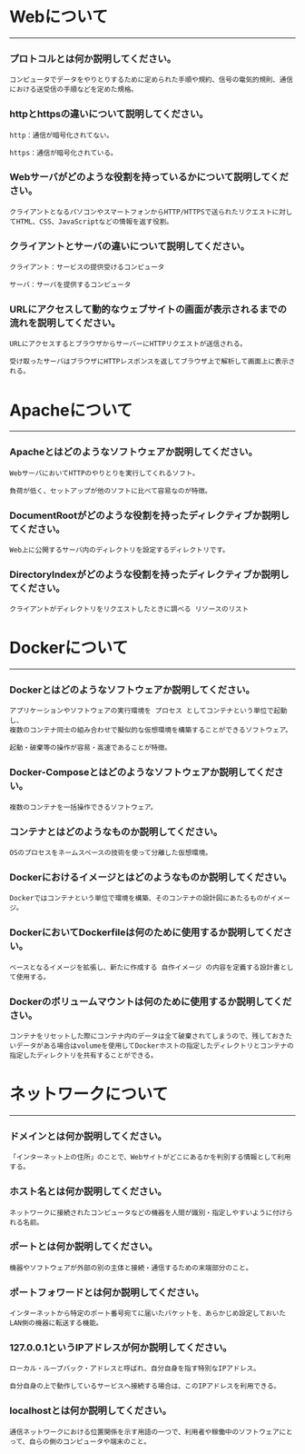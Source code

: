 # Webについて
---
### プロトコルとは何か説明してください。

	コンピュータでデータをやりとりするために定められた手順や規約、信号の電気的規則、通信における送受信の手順などを定めた規格。


### httpとhttpsの違いについて説明してください。

	http：通信が暗号化されてない。

	https：通信が暗号化されている。

### Webサーバがどのような役割を持っているかについて説明してください。

	クライアントとなるパソコンやスマートフォンからHTTP/HTTPSで送られたリクエストに対してHTML、CSS、JavaScriptなどの情報を返す役割。

### クライアントとサーバの違いについて説明してください。

	クライアント：サービスの提供受けるコンピュータ

	サーバ：サーバを提供するコンピュータ


### URLにアクセスして動的なウェブサイトの画面が表示されるまでの流れを説明してください。

	URLにアクセスするとブラウザからサーバーにHTTPリクエストが送信される。

	受け取ったサーバはブラウザにHTTPレスポンスを返してブラウザ上で解析して画面上に表示される。




# Apacheについて
---
### Apacheとはどのようなソフトウェアか説明してください。

	WebサーバにおいてHTTPのやりとりを実行してくれるソフト。

	負荷が低く、セットアップが他のソフトに比べて容易なのが特徴。


### DocumentRootがどのような役割を持ったディレクティブか説明してください。

	Web上に公開するサーバ内のディレクトリを設定するディレクトリです。


### DirectoryIndexがどのような役割を持ったディレクティブか説明してください。

	クライアントがディレクトリをリクエストしたときに調べる リソースのリスト





# Dockerについて
---
### Dockerとはどのようなソフトウェアか説明してください。

	アプリケーションやソフトウェアの実行環境を プロセス としてコンテナという単位で起動し、
	複数のコンテナ同士の組み合わせで擬似的な仮想環境を構築することができるソフトウェア。

	起動・破棄等の操作が容易・高速であることが特徴。

### Docker-Composeとはどのようなソフトウェアか説明してください。

	複数のコンテナを一括操作できるソフトウェア。

### コンテナとはどのようなものか説明してください。

	OSのプロセスをネームスペースの技術を使って分離した仮想環境。

### Dockerにおけるイメージとはどのようなものか説明してください。

	Dockerではコンテナという単位で環境を構築、そのコンテナの設計図にあたるものがイメージ。

### DockerにおいてDockerfileは何のために使用するか説明してください。

	ベースとなるイメージを拡張し、新たに作成する 自作イメージ の内容を定義する設計書として使用する。


### Dockerのボリュームマウントは何のために使用するか説明してください。

	コンテナをリセットした際にコンテナ内のデータは全て破棄されてしまうので、残しておきたいデータがある場合はvolumeを使用してDockerホストの指定したディレクトリとコンテナの指定したディレクトリを共有することができる。


# ネットワークについて
---
### ドメインとは何か説明してください。

	「インターネット上の住所」のことで、Webサイトがどこにあるかを判別する情報として利用する。

### ホスト名とは何か説明してください。

	ネットワークに接続されたコンピュータなどの機器を人間が識別・指定しやすいように付けられる名前。

### ポートとは何か説明してください。

	機器やソフトウェアが外部の別の主体と接続・通信するための末端部分のこと。

### ポートフォワードとは何か説明してください。

	インターネットから特定のポート番号宛てに届いたパケットを、あらかじめ設定しておいたLAN側の機器に転送する機能。

### 127.0.0.1というIPアドレスが何か説明してください。

	ローカル・ループバック・アドレスと呼ばれ、自分自身を指す特別なIPアドレス。
	
	自分自身の上で動作しているサービスへ接続する場合は、このIPアドレスを利用できる。

### localhostとは何か説明してください。

	通信ネットワークにおける位置関係を示す用語の一つで、利用者や稼働中のソフトウェアにとって、自らの側のコンピュータや端末のこと。

